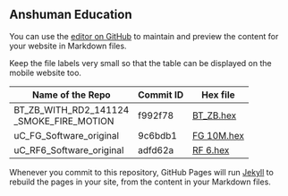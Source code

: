 ## Anshuman Education

You can use the [editor on GitHub](https://github.com/anshumaneducation/Releases/edit/gh-pages/index.md) to maintain and preview the content for your website in Markdown files.

Keep the file labels very small so that the table can be displayed on the mobile website too.

| Name of the Repo | Commit ID      | Hex file       |
| --------------- | --------------- | --------------- |
| BT_ZB_WITH_RD2_141124<br>_SMOKE_FIRE_MOTION |  f992f78  |  <a id="raw-url" href="https://raw.githubusercontent.com/anshumaneducation/Releases/gh-pages/ files/BT_ZB.hex">BT_ZB.hex</a> |
| uC_FG_Software_original  | 9c6bdb1 | <a id="raw-url" href="https://raw.githubusercontent.com/anshumaneducation/Releases/gh-pages/files/FG 10M.hex">FG 10M.hex</a> |
| uC_RF6_Software_original | adfd62a | <a id="raw-url" href="https://raw.githubusercontent.com/anshumaneducation/Releases/gh-pages/files/RF 6.hex">RF 6.hex</a> |


Whenever you commit to this repository, GitHub Pages will run [Jekyll](https://jekyllrb.com/) to rebuild the pages in your site, from the content in your Markdown files.



